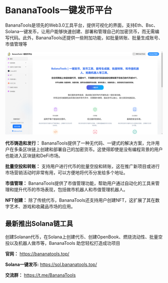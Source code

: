 # BananaTools一键发币平台

BananaTools是领先的Web3.0工具平台，提供可视化的界面，支持Eth、Bsc、Solana一键发币，让用户能够快速创建、部署和管理自己的加密货币，而无需编写代码。此外，BananaTools还提供一些附加功能，如批量转账、批量生成账号、市值管理等

![](https://raw.githubusercontent.com/BananaToolss/Image/refs/heads/main/web/home.png)

**代币铸造和发行：** BananaTools提供了一种无代码、一键式的解决方案，允许用户在多条区块链上创建和部署自己的加密货币。这使得即使是没有编程背景的用户也能进入区块链和DeFi市场。

**批量空投和转账：** 支持用户进行代币的批量空投和转账，这在推广新项目或进行市场营销活动时非常有用，可以方便地将代币分发给多个地址。

**市值管理：** BananaTools提供了市值管理功能，帮助用户通过自动化的工具来管理和提升代币的市场表现，包括做市机器人和市值管理机器人。

**NFT创建：** 除了传统代币，BananaTools还支持用户创建NFT，这扩展了其在数字艺术、游戏和收藏品市场的应用。

## 最新推出Solana链工具
创建Solanan代币，在Solana上创建代币、创建OpenBook、燃烧流动性、批量空投以及机器人做市等，BananaTools 助您轻松打造成功项目

**官网：** https://bananatools.top/

**Solana一键发币:** https://sol.bananatools.top/

**交流群：** https://t.me/BananaTools



